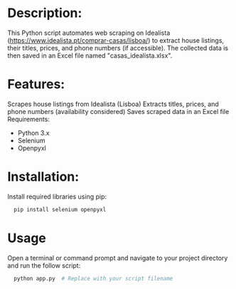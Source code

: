 # Description:

This Python script automates web scraping on Idealista (https://www.idealista.pt/comprar-casas/lisboa/) to extract house listings, their titles, prices, and phone numbers (if accessible). The collected data is then saved in an Excel file named "casas_idealista.xlsx".

# Features:

Scrapes house listings from Idealista (Lisboa)
Extracts titles, prices, and phone numbers (availability considered)
Saves scraped data in an Excel file
Requirements:

* Python 3.x
* Selenium
* Openpyxl

# Installation:

Install required libraries using pip:

```bash
  pip install selenium openpyxl
```

# Usage

Open a terminal or command prompt and navigate to your project directory and run the follow script: 

```bash
  python app.py  # Replace with your script filename
```

